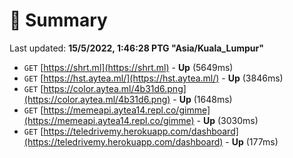 # 📖 Summary
Last updated: **15/5/2022, 1:46:28 PTG "Asia/Kuala_Lumpur"**

- `GET` [https://shrt.ml](https://shrt.ml) - **Up** (5649ms)
- `GET` [https://hst.aytea.ml/](https://hst.aytea.ml/) - **Up** (3846ms)
- `GET` [https://color.aytea.ml/4b31d6.png](https://color.aytea.ml/4b31d6.png) - **Up** (1648ms)
- `GET` [https://memeapi.aytea14.repl.co/gimme](https://memeapi.aytea14.repl.co/gimme) - **Up** (3030ms)
- `GET` [https://teledrivemy.herokuapp.com/dashboard](https://teledrivemy.herokuapp.com/dashboard) - **Up** (177ms)

